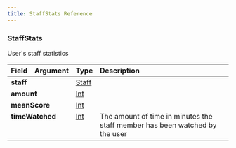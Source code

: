 ```yaml
---
title: StaffStats Reference
---
```


### StaffStats
User's staff statistics
<table>
<thead>
<tr>
<th align="left">Field</th>
<th align="right">Argument</th>
<th align="left">Type</th>
<th align="left">Description</th>
</tr>
</thead>
<tbody>
<tr>
<td colspan="2" valign="top"><strong>staff</strong></td>
<td valign="top"><a href="/reference/object/staff">Staff</a></td>
<td></td>
</tr>
<tr>
<td colspan="2" valign="top"><strong>amount</strong></td>
<td valign="top"><a href="/reference/scalar/int">Int</a></td>
<td></td>
</tr>
<tr>
<td colspan="2" valign="top"><strong>meanScore</strong></td>
<td valign="top"><a href="/reference/scalar/int">Int</a></td>
<td></td>
</tr>
<tr>
<td colspan="2" valign="top"><strong>timeWatched</strong></td>
<td valign="top"><a href="/reference/scalar/int">Int</a></td>
<td>
The amount of time in minutes the staff member has been watched by the user
</td>
</tr>
</tbody>
</table>